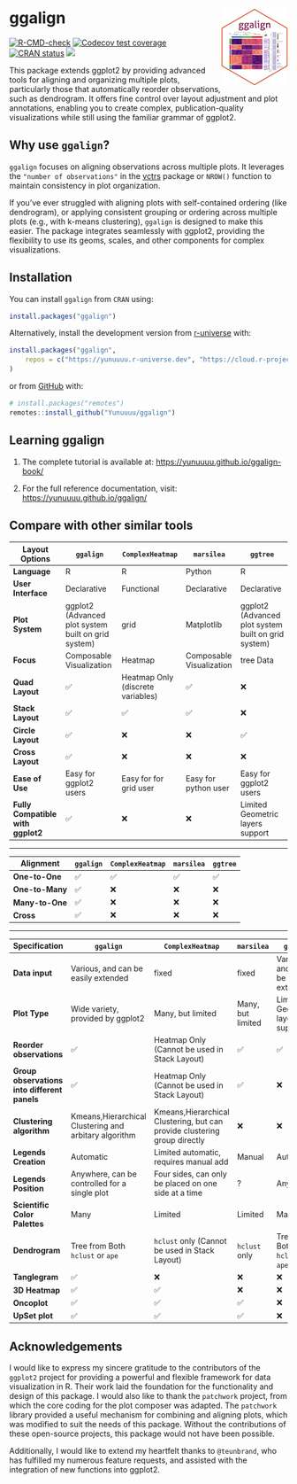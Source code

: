 
<!-- README.md is generated from README.Rmd. Please edit that file -->

# ggalign <a href="https://yunuuuu.github.io/ggalign/"><img src="man/figures/logo.png" align="right" height="139" alt="ggalign website" /></a>

<!-- badges: start -->

[![R-CMD-check](https://github.com/Yunuuuu/ggalign/actions/workflows/R-CMD-check.yaml/badge.svg)](https://github.com/Yunuuuu/ggalign/actions/workflows/R-CMD-check.yaml)
[![Codecov test
coverage](https://codecov.io/gh/Yunuuuu/ggalign/branch/main/graph/badge.svg)](https://app.codecov.io/gh/Yunuuuu/ggalign?branch=main)
[![CRAN
status](https://www.r-pkg.org/badges/version/ggalign)](https://CRAN.R-project.org/package=ggalign)
[![](https://cranlogs.r-pkg.org/badges/ggalign)](https://cran.r-project.org/package=ggalign)
<!-- badges: end -->

This package extends ggplot2 by providing advanced tools for aligning
and organizing multiple plots, particularly those that automatically
reorder observations, such as dendrogram. It offers fine control over
layout adjustment and plot annotations, enabling you to create complex,
publication-quality visualizations while still using the familiar
grammar of ggplot2.

## Why use `ggalign`?

`ggalign` focuses on aligning observations across multiple plots. It
leverages the `"number of observations"` in the
[vctrs](https://vctrs.r-lib.org/reference/vec_size.html) package or
`NROW()` function to maintain consistency in plot organization.

If you’ve ever struggled with aligning plots with self-contained
ordering (like dendrogram), or applying consistent grouping or ordering
across multiple plots (e.g., with k-means clustering), `ggalign` is
designed to make this easier. The package integrates seamlessly with
ggplot2, providing the flexibility to use its geoms, scales, and other
components for complex visualizations.

## Installation

You can install `ggalign` from `CRAN` using:

``` r
install.packages("ggalign")
```

Alternatively, install the development version from
[r-universe](https://yunuuuu.r-universe.dev/ggalign) with:

``` r
install.packages("ggalign",
    repos = c("https://yunuuuu.r-universe.dev", "https://cloud.r-project.org")
)
```

or from [GitHub](https://github.com/Yunuuuu/ggalign) with:

``` r
# install.packages("remotes")
remotes::install_github("Yunuuuu/ggalign")
```

## Learning ggalign

1.  The complete tutorial is available at:
    <https://yunuuuu.github.io/ggalign-book/>

2.  For the full reference documentation, visit:
    <https://yunuuuu.github.io/ggalign/>

## Compare with other similar tools

| Layout Options                    | `ggalign`                                           | `ComplexHeatmap`                  | `marsilea`               | `ggtree`                                            |
|-----------------------------------|-----------------------------------------------------|-----------------------------------|--------------------------|-----------------------------------------------------|
| **Language**                      | R                                                   | R                                 | Python                   | R                                                   |
| **User Interface**                | Declarative                                         | Functional                        | Declarative              | Declarative                                         |
| **Plot System**                   | ggplot2 (Advanced plot system built on grid system) | grid                              | Matplotlib               | ggplot2 (Advanced plot system built on grid system) |
| **Focus**                         | Composable Visualization                            | Heatmap                           | Composable Visualization | tree Data                                           |
| **Quad Layout**                   | ✅                                                  | Heatmap Only (discrete variables) | ✅                       | ❌                                                  |
| **Stack Layout**                  | ✅                                                  | ✅                                | ✅                       | ❌                                                  |
| **Circle Layout**                 | ✅                                                  | ❌                                | ❌                       | ✅                                                  |
| **Cross Layout**                  | ✅                                                  | ❌                                | ❌                       | ❌                                                  |
| **Ease of Use**                   | Easy for ggplot2 users                              | Easy for for grid user            | Easy for python user     | Easy for ggplot2 users                              |
| **Fully Compatible with ggplot2** | ✅                                                  | ❌                                | ❌                       | Limited Geometric layers support                    |

------------------------------------------------------------------------

| Alignment       | `ggalign` | `ComplexHeatmap` | `marsilea` | `ggtree` |
|-----------------|-----------|------------------|------------|----------|
| **One-to-One**  | ✅        | ✅               | ✅         | ✅       |
| **One-to-Many** | ✅        | ❌               | ❌         | ❌       |
| **Many-to-One** | ✅        | ❌               | ❌         | ❌       |
| **Cross**       | ✅        | ❌               | ❌         | ❌       |

------------------------------------------------------------------------

| Specification                                | `ggalign`                                             | `ComplexHeatmap`                                                          | `marsilea`        | `ggtree`                            |
|----------------------------------------------|-------------------------------------------------------|---------------------------------------------------------------------------|-------------------|-------------------------------------|
| **Data input**                               | Various, and can be easily extended                   | fixed                                                                     | fixed             | Various, and can be easily extended |
| **Plot Type**                                | Wide variety, provided by ggplot2                     | Many, but limited                                                         | Many, but limited | Limited Geometric layers support    |
| **Reorder observations**                     | ✅                                                    | Heatmap Only (Cannot be used in Stack Layout)                             | ✅                | ✅                                  |
| **Group observations into different panels** | ✅                                                    | Heatmap Only (Cannot be used in Stack Layout)                             | ✅                | ❌                                  |
| **Clustering algorithm**                     | Kmeans,Hierarchical Clustering and arbitary algorithm | Kmeans,Hierarchical Clustering, but can provide clustering group directly | ❌                | ❌                                  |
| **Legends Creation**                         | Automatic                                             | Limited automatic, requires manual add                                    | Manual            | Automatic                           |
| **Legends Position**                         | Anywhere, can be controlled for a single plot         | Four sides, can only be placed on one side at a time                      | ?                 | Anywhere                            |
| **Scientific Color Palettes**                | Many                                                  | Limited                                                                   | Limited           | Many                                |
| **Dendrogram**                               | Tree from Both `hclust` or `ape`                      | `hclust` only (Cannot be used in Stack Layout)                            | `hclust` only     | Tree from Both `hclust` or `ape`    |
| **Tanglegram**                               | ✅                                                    | ❌                                                                        | ❌                | ❌                                  |
| **3D Heatmap**                               | ✅                                                    | ✅                                                                        | ❌                | ❌                                  |
| **Oncoplot**                                 | ✅                                                    | ✅                                                                        | ✅                | ❌                                  |
| **UpSet plot**                               | ✅                                                    | ✅                                                                        | ✅                | ❌                                  |

## Acknowledgements

I would like to express my sincere gratitude to the contributors of the
`ggplot2` project for providing a powerful and flexible framework for
data visualization in R. Their work laid the foundation for the
functionality and design of this package. I would also like to thank the
`patchwork` project, from which the core coding for the plot composer
was adapted. The `patchwork` library provided a useful mechanism for
combining and aligning plots, which was modified to suit the needs of
this package. Without the contributions of these open-source projects,
this package would not have been possible.

Additionally, I would like to extend my heartfelt thanks to
`@teunbrand`, who has fulfilled my numerous feature requests, and
assisted with the integration of new functions into ggplot2.
